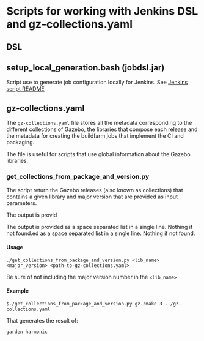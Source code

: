 # Scripts for working with Jenkins DSL and gz-collections.yaml

## DSL 

## setup_local_generation.bash (jobdsl.jar)

Script use to generate job configuration locally for Jenkins. See
[Jenkins script README](../README.md) 

## gz-collections.yaml

The `gz-collections.yaml` file stores all the metadata corresponding
to the different collections of Gazebo, the libraries that compose
each release and the metadata for creating the buildfarm jobs that
implement the CI and packaging.

The file is useful for scripts that use global information about the
Gazebo libraries.

### get_collections_from_package_and_version.py

The script return the Gazebo releases (also known as collections) that
contains a given library and major version that are provided as input
parameters.

The output is provid

The output is provided as a space separated list in a single line.
Nothing if not found.ed as a space separated list in a single line.
Nothing if not found.

#### Usage

```
./get_collections_from_package_and_version.py <lib_name> <major_version> <path-to-gz-collections.yaml>
```

Be sure of not including the major version number in the `<lib_name>`

#### Example

```
$./get_collections_from_package_and_version.py gz-cmake 3 ../gz-collections.yaml
```

That generates the result of:

```
garden harmonic
```
